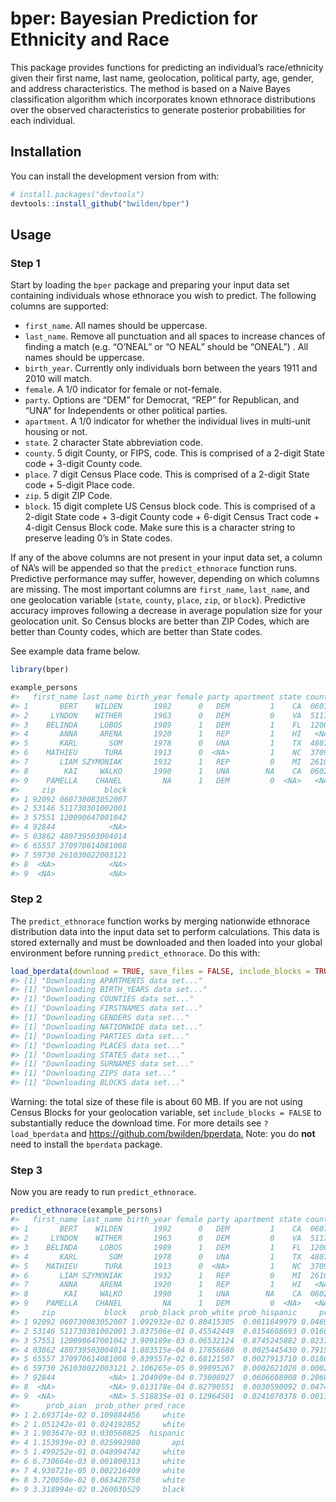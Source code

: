 
<!-- README.md is generated from README.Rmd. Please edit that file -->

# bper: Bayesian Prediction for Ethnicity and Race

<!-- badges: start -->

<!-- badges: end -->

This package provides functions for predicting an individual’s
race/ethnicity given their first name, last name, geolocation, political
party, age, gender, and address characteristics. The method is based on
a Naive Bayes classification algorithm which incorporates known
ethnorace distributions over the observed characteristics to generate
posterior probabilities for each individual.

## Installation

You can install the development version from with:

``` r
# install.packages("devtools")
devtools::install_github("bwilden/bper")
```

## Usage

### Step 1

Start by loading the `bper` package and preparing your input data set
containing individuals whose ethnorace you wish to predict. The
following columns are supported:

  - `first_name`. All names should be uppercase.
  - `last_name`. Remove all punctuation and all spaces to increase
    chances of finding a match (e.g. “O’NEAL” or “O NEAL” should be
    “ONEAL”) . All names should be uppercase.
  - `birth_year`. Currently only individuals born between the years 1911
    and 2010 will match.
  - `female`. A 1/0 indicator for female or not-female.
  - `party`. Options are “DEM” for Democrat, “REP” for Republican, and
    “UNA” for Independents or other political parties.
  - `apartment`. A 1/0 indicator for whether the individual lives in
    multi-unit housing or not.
  - `state`. 2 character State abbreviation code.
  - `county`. 5 digit County, or FIPS, code. This is comprised of a
    2-digit State code + 3-digit County code.
  - `place`. 7 digit Census Place code. This is comprised of a 2-digit
    State code + 5-digit Place code.
  - `zip`. 5 digit ZIP Code.
  - `block`. 15 digit complete US Census block code. This is comprised
    of a 2-digit State code + 3-digit County code + 6-digit Census Tract
    code + 4-digit Census Block code. Make sure this is a character
    string to preserve leading 0’s in State codes.

If any of the above columns are not present in your input data set, a
column of NA’s will be appended so that the `predict_ethnorace` function
runs. Predictive performance may suffer, however, depending on which
columns are missing. The most important columns are `first_name`,
`last_name`, and one geolocation variable (`state`, `county`, `place`,
`zip`, or `block`). Predictive accuracy improves following a decrease in
average population size for your geolocation unit. So Census blocks are
better than ZIP Codes, which are better than County codes, which are
better than State codes.

See example data frame below.

``` r
library(bper)

example_persons
#>   first_name last_name birth_year female party apartment state county   place
#> 1       BERT    WILDEN       1992      0   DEM         1    CA  06073    <NA>
#> 2     LYNDON    WITHER       1963      0   DEM         0    VA  51173 5187430
#> 3    BELINDA     LOBOS       1989      1   DEM         1    FL  12009 1206625
#> 4       ANNA     ARENA       1920      1   REP         1    HI   <NA>    <NA>
#> 5       KARL       SOM       1978      0   UNA         1    TX  48073 4824864
#> 6    MATHIEU      TURA       1913      0  <NA>         1    NC  37097    <NA>
#> 7       LIAM SZYMONIAK       1932      1   REP         0    MI  26103 2605920
#> 8        KAI     WALKO       1990      1   UNA        NA    CA  06025 0607372
#> 9    PAMELLA    CHANEL         NA      1   DEM         0  <NA>   <NA>    <NA>
#>     zip           block
#> 1 92092 060730083052007
#> 2 53146 511730301002001
#> 3 57551 120090647001042
#> 4 92844            <NA>
#> 5 03862 480739503004014
#> 6 65557 370970614081008
#> 7 59730 261030022003121
#> 8  <NA>            <NA>
#> 9  <NA>            <NA>
```

### Step 2

The `predict_ethnorace` function works by merging nationwide ethnorace
distribution data into the input data set to perform calculations. This
data is stored externally and must be downloaded and then loaded into
your global environment before running `predict_ethnorace`. Do this
with:

``` r
load_bperdata(download = TRUE, save_files = FALSE, include_blocks = TRUE)
#> [1] "Downloading APARTMENTS data set..."
#> [1] "Downloading BIRTH_YEARS data set..."
#> [1] "Downloading COUNTIES data set..."
#> [1] "Downloading FIRSTNAMES data set..."
#> [1] "Downloading GENDERS data set..."
#> [1] "Downloading NATIONWIDE data set..."
#> [1] "Downloading PARTIES data set..."
#> [1] "Downloading PLACES data set..."
#> [1] "Downloading STATES data set..."
#> [1] "Downloading SURNAMES data set..."
#> [1] "Downloading ZIPS data set..."
#> [1] "Downloading BLOCKS data set..."
```

Warning: the total size of these file is about 60 MB. If you are not
using Census Blocks for your geolocation variable, set `include_blocks =
FALSE` to substantially reduce the download time. For more details see
`?load_bperdata` and <https://github.com/bwilden/bperdata.> Note: you do
**not** need to install the `bperdata` package.

### Step 3

Now you are ready to run `predict_ethnorace`.

``` r
predict_ethnorace(example_persons)
#>   first_name last_name birth_year female party apartment state county   place
#> 1       BERT    WILDEN       1992      0   DEM         1    CA  06073    <NA>
#> 2     LYNDON    WITHER       1963      0   DEM         0    VA  51173 5187430
#> 3    BELINDA     LOBOS       1989      1   DEM         1    FL  12009 1206625
#> 4       KARL       SOM       1978      0   UNA         1    TX  48073 4824864
#> 5    MATHIEU      TURA       1913      0  <NA>         1    NC  37097    <NA>
#> 6       LIAM SZYMONIAK       1932      1   REP         0    MI  26103 2605920
#> 7       ANNA     ARENA       1920      1   REP         1    HI   <NA>    <NA>
#> 8        KAI     WALKO       1990      1   UNA        NA    CA  06025 0607372
#> 9    PAMELLA    CHANEL         NA      1   DEM         0  <NA>   <NA>    <NA>
#>     zip           block   prob_black prob_white prob_hispanic     prob_api
#> 1 92092 060730083052007 1.092932e-02 0.80415305  0.0011649979 0.0469310417
#> 2 53146 511730301002001 3.837506e-01 0.45542449  0.0154608693 0.0160470444
#> 3 57551 120090647001042 3.909189e-03 0.06532124  0.8745245882 0.0237805071
#> 4 03862 480739503004014 1.883515e-04 0.17856680  0.0025445430 0.7915533837
#> 5 65557 370970614081008 9.839557e-02 0.68121507  0.0027913710 0.0186780229
#> 6 59730 261030022003121 2.106265e-05 0.99095267  0.0002621028 0.0002331892
#> 7 92844            <NA> 1.204909e-04 0.73008927  0.0606608908 0.2068636286
#> 8  <NA>            <NA> 9.613178e-04 0.82790551  0.0030590092 0.0474529196
#> 9  <NA>            <NA> 5.518835e-01 0.12964501  0.0241070378 0.0011440123
#>      prob_aian  prob_other pred_race
#> 1 2.693714e-02 0.109884456     white
#> 2 1.051242e-01 0.024192852     white
#> 3 1.903647e-03 0.030560825  hispanic
#> 4 1.153939e-03 0.025992980       api
#> 5 1.499252e-01 0.048994742     white
#> 6 6.730664e-03 0.001800313     white
#> 7 4.930721e-05 0.002216409     white
#> 8 3.720050e-02 0.083420750     white
#> 9 3.318994e-02 0.260030529     black
```
